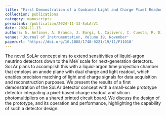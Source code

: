 ```yaml
---
title: "First Demonstration of a Combined Light and Charge Pixel Readout on the Anode Plane of a LArTPC"
collection: publications
category: manuscripts
permalink: /publication/2024-11-13-SoLArV1
date: 2024-11-13
authors: N. Anfimov, A. Branca, J. Bürgi, L. Calivers, C. Cuesta, R. Diurba, P. Dunne, D. A. Dwyer, J. J. Evans, A. C. Ezeribe, A. Gauch, I. Gil-Botella, S. Greenberg, D. Guffanti, A. Karcher, I. Kreslo, J. Kunzmann, N. Lane, S. Manthey Corchado, N. McConkey, A. Navrer-Agasson, S. Parsa, **G. Ruiz Ferreira**, B. Russell, A. Selyunin, S. Söldner-Rembold, A. M. Szelc, A. Tapper, F. Terranova, C. Tognina, G. V. Stenico, M. Weber, I. Xiotidis
venue: 'Journal of Instrumentation, Volume 19, November'
paperurl: 'https://doi.org/10.1088/1748-0221/19/11/P11010'
---
```


The novel SoLAr concept aims to extend sensitivities of liquid-argon neutrino detectors down to the MeV scale for next-generation detectors. SoLAr plans to accomplish this with a liquid-argon time projection chamber that employs an anode plane with dual charge and light readout, which enables precision matching of light and charge signals for data acquisition and reconstruction purposes. We present the results of a first demonstration of the SoLAr detector concept with a small-scale prototype detector integrating a pixel-based charge readout and silicon photomultipliers on a shared printed circuit board. We discuss the design of the prototype, and its operation and performance, highlighting the capability of such a detector design.